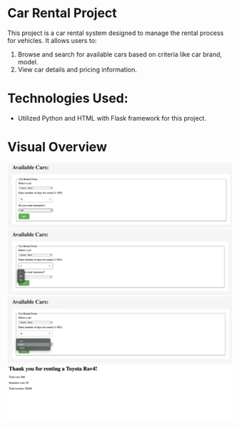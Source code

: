 # Car Rental Project
This project is a car rental system designed to manage the rental process for vehicles. It allows users to:

1) Browse and search for available cars based on criteria like car brand, model.
2) View car details and pricing information.


# Technologies Used:
 - Utilized Python and HTML with Flask framework for this project.

# Visual Overview
![Description1](CarRent1.png) ![Description2](CarRent2.png)
![Description3](CarRent3.png) ![Description4](CarRent4.png)
